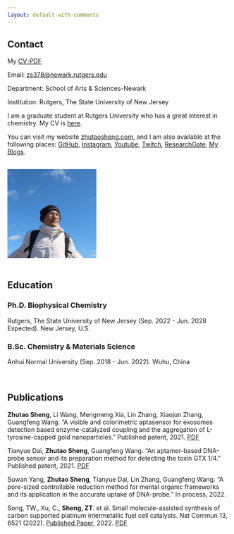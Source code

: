 ```yaml
---
layout: default-with-comments
---
```


## Contact

My [CV-PDF](/cv/CV-Zhutao.pdf)

Email: zs378@newark.rutgers.edu

Department: School of Arts & Sciences-Newark

Institution: Rutgers, The State University of New Jersey

I am a graduate student at Rutgers University who has a great interest in chemistry. My CV is [here](/cv/CV-Zhutao.pdf).

You can visit my website [zhutaosheng.com](https://www.zhutaosheng.com/), and I am also available at the following places: [GitHub](https://github.com/zhutaosheng), [Instagram](https://www.instagram.com/zhtuao.s), [Youtube](https://www.youtube.com/@ZhutaoGuru), [Twitch](https://www.twitch.tv/zhutao_s), [ResearchGate](https://www.researchgate.net/profile/Zhutao-Sheng), [My Blogs](http://zhutaosheng.com/). 


<br>

<div style="text-align: left;">
<img src="/assets/img/zhutao.jpg" width="40%" />
</div>

<br>

## Education
### Ph.D. Biophysical Chemistry

Rutgers, The State University of New Jersey (Sep. 2022 - Jun. 2028 Expected). New Jersey, U.S.

### B.Sc. Chemistry & Materials Science

Anhui Normal University (Sep. 2018 - Jun. 2022). Wuhu, China


<br>

## Publications
**Zhutao Sheng**, Li Wang, Mengmeng Xia, Lin Zhang, Xiaojun Zhang, Guangfeng Wang. “A visible and colorimetric aptasensor for exosomes detection based enzyme-catalyzed coupling and the aggregation of L-tyrosine-capped gold nanoparticles.” Published patent, 2021. [PDF](/cv/cv-publications-pdf/a-visible-and-colorimetric-aptasensor.pdf)

Tianyue Dai, **Zhutao Sheng**, Guangfeng Wang. “An aptamer-based DNA-probe sensor and its preparation method for detecting the toxin GTX 1/4.” Published patent, 2021. [PDF](/cv/cv-publications-pdf/an-aptamer-based-DNA-probesensor.pdf)

Suwan Yang, **Zhutao Sheng**, Tianyue Dai, Lin Zhang, Guangfeng Wang. “A pore-sized controllable reduction method for mental organic frameworks and its application in the accurate uptake of DNA-probe.” In process, 2022.


Song, TW., Xu, C., **Sheng, ZT**. et al. Small molecule-assisted synthesis of carbon supported platinum intermetallic fuel cell catalysts. Nat Commun 13, 6521 (2022). [Published Paper](https://doi.org/10.1038/s41467-022-34037-7), 2022. [PDF](/cv/cv-publications-pdf/small-molecule-assisted-synthesis-of-carbon.pdf)

